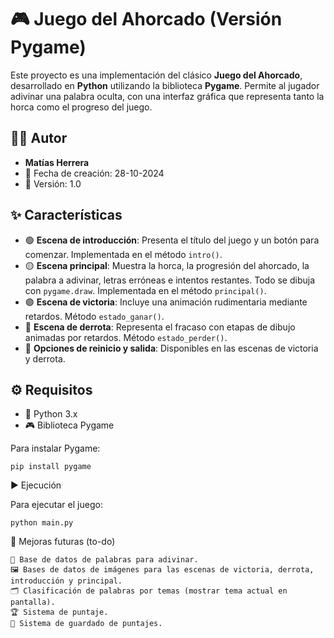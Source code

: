 
# 🎮 Juego del Ahorcado (Versión Pygame)

Este proyecto es una implementación del clásico **Juego del Ahorcado**, desarrollado en **Python** utilizando la biblioteca **Pygame**. Permite al jugador adivinar una palabra oculta, con una interfaz gráfica que representa tanto la horca como el progreso del juego.

## 👨‍💻 Autor

- **Matías Herrera**
- 📅 Fecha de creación: 28-10-2024
- 🧩 Versión: 1.0

## ✨ Características

- 🟢 **Escena de introducción**: Presenta el título del juego y un botón para comenzar. Implementada en el método `intro()`.
- 🟡 **Escena principal**: Muestra la horca, la progresión del ahorcado, la palabra a adivinar, letras erróneas e intentos restantes. Todo se dibuja con `pygame.draw`. Implementada en el método `principal()`.
- 🟣 **Escena de victoria**: Incluye una animación rudimentaria mediante retardos. Método `estado_ganar()`.
- 🔴 **Escena de derrota**: Representa el fracaso con etapas de dibujo animadas por retardos. Método `estado_perder()`.
- 🔁 **Opciones de reinicio y salida**: Disponibles en las escenas de victoria y derrota.

## ⚙️ Requisitos

- 🐍 Python 3.x
- 🎮 Biblioteca Pygame

Para instalar Pygame:

    pip install pygame

▶️ Ejecución

Para ejecutar el juego:

    python main.py


🚧 Mejoras futuras (to-do)

    📖 Base de datos de palabras para adivinar.
    🖼️ Bases de datos de imágenes para las escenas de victoria, derrota, introducción y principal.
    🗂️ Clasificación de palabras por temas (mostrar tema actual en pantalla).
    🏆 Sistema de puntaje.
    💾 Sistema de guardado de puntajes.